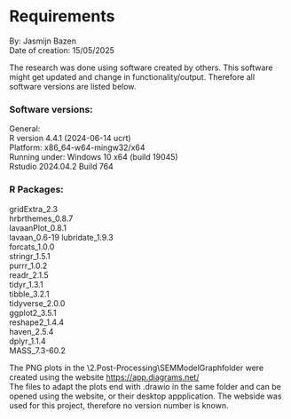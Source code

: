 #  Requirements 
By: Jasmijn Bazen  
Date of creation: 15/05/2025  

The research was done using software created by others. This software might get 
updated and change in functionality/output. Therefore all software versions are listed below.  

### Software versions:  
General:  
R version 4.4.1 (2024-06-14 ucrt)  
Platform: x86_64-w64-mingw32/x64  
Running under: Windows 10 x64 (build 19045)  
Rstudio 2024.04.2 Build 764  
  
### R Packages:  
gridExtra_2.3    
hrbrthemes_0.8.7  
lavaanPlot_0.8.1  
lavaan_0.6-19 
lubridate_1.9.3  
forcats_1.0.0  
stringr_1.5.1   
purrr_1.0.2    
readr_2.1.5     
tidyr_1.3.1    
tibble_3.2.1   
tidyverse_2.0.0  
ggplot2_3.5.1   
reshape2_1.4.4  
haven_2.5.4     
dplyr_1.1.4    
MASS_7.3-60.2

The PNG plots in the \2.Post-Processing\SEMModelGraphfolder were created using the website 
https://app.diagrams.net/  
The files to adapt the plots end with .drawio in the same folder and can be 
opened using the website, or their desktop appplication. The webside was used for this project,
therefore no version number is known.
